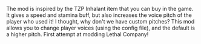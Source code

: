 The mod is inspired by the TZP Inhalant item that you can buy in the game. It gives a speed and stamina buff, but also increases the voice pitch of the player who used it!
I thought, why don't we have custom pitches?
This mod allows you to change player voices (using the config file), and the default is a higher pitch.
First attempt at modding Lethal Company!
